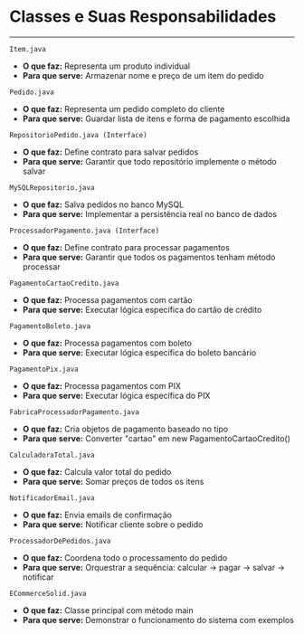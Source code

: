 # Classes e Suas Responsabilidades
---
```Item.java```
* **O que faz:** 
Representa um produto individual
* **Para que serve:** 
Armazenar nome e preço de um item do pedido

```Pedido.java```
* **O que faz:** Representa um pedido completo do cliente
* **Para que serve:** Guardar lista de itens e forma de pagamento escolhida

```RepositorioPedido.java (Interface)```
* **O que faz:** Define contrato para salvar pedidos
* **Para que serve:** Garantir que todo repositório implemente o método salvar

```MySQLRepositorio.java```
* **O que faz:** Salva pedidos no banco MySQL
* **Para que serve:** Implementar a persistência real no banco de dados

```ProcessadorPagamento.java (Interface)```
* **O que faz:** Define contrato para processar pagamentos
* **Para que serve:** Garantir que todos os pagamentos tenham método processar

```PagamentoCartaoCredito.java```
* **O que faz:** Processa pagamentos com cartão
* **Para que serve:** Executar lógica específica do cartão de crédito

```PagamentoBoleto.java```
* **O que faz:** Processa pagamentos com boleto
* **Para que serve:** Executar lógica específica do boleto bancário

```PagamentoPix.java```
* **O que faz:** Processa pagamentos com PIX
* **Para que serve:** Executar lógica específica do PIX

```FabricaProcessadorPagamento.java```
* **O que faz:** Cria objetos de pagamento baseado no tipo
* **Para que serve:** Converter "cartao" em new PagamentoCartaoCredito()

```CalculadoraTotal.java```
* **O que faz:** Calcula valor total do pedido
* **Para que serve:** Somar preços de todos os itens

```NotificadorEmail.java```
* **O que faz:** Envia emails de confirmação
* **Para que serve:** Notificar cliente sobre o pedido

```ProcessadorDePedidos.java```
* **O que faz:** Coordena todo o processamento do pedido
* **Para que serve:** Orquestrar a sequência: calcular → pagar → salvar → notificar

```ECommerceSolid.java```
* **O que faz:** Classe principal com método main
* **Para que serve:** Demonstrar o funcionamento do sistema com exemplos
